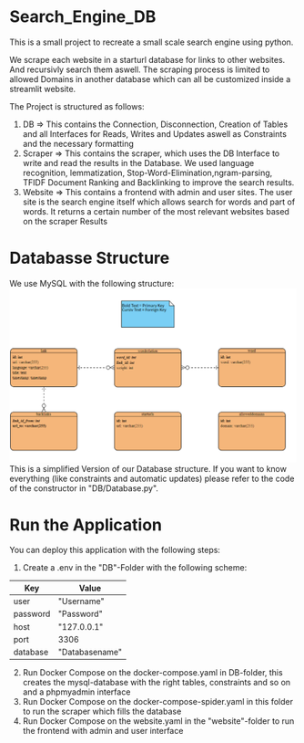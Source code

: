 # Search_Engine_DB
This is a small project to recreate a small scale search engine using python.

We scrape each website in a starturl database for links to other websites. And
recursivly search them aswell. The scraping process is limited to allowed Domains in 
another database which can all be customized inside a streamlit website.

The Project is structured as follows:
1. DB => This contains the Connection, Disconnection, Creation of Tables and all Interfaces for Reads, Writes and Updates aswell as Constraints and  the necessary formatting
2. Scraper => This contains the scraper, which uses the DB Interface to write and read the results in the Database. We used language recognition, lemmatization, Stop-Word-Elimination,ngram-parsing, TFIDF Document Ranking and Backlinking to improve the search results.
3. Website => This contains a frontend with admin and user sites. The user site is the search engine itself which allows search for words and part of words. It returns a certain number of the most relevant websites based on the scraper Results


# Databasse Structure
We use MySQL with the following structure:
![Here could be your picture](ER-Diagram.PNG)
This is a simplified Version of our Database structure. If you want
to know everything (like constraints and automatic updates) please refer to the code of the constructor in "DB/Database.py".

# Run the Application
You can deploy this application with the following steps:

1. Create a .env in the "DB"-Folder with the following scheme:

| Key      | Value |
| ----------- | ----------- |
| user      | "Username"       |
| password   | "Password"        |
| host      | "127.0.0.1"       |
| port   | 3306        |
| database      | "Databasename"       |

2. Run Docker Compose on the docker-compose.yaml in DB-folder, this creates the mysql-database with the right tables, constraints and so on and a phpmyadmin interface
3. Run Docker Compose on the docker-compose-spider.yaml in this folder to run the scraper
which fills the database
4. Run Docker Compose on the website.yaml in the "website"-folder to run the frontend with admin
and user interface
